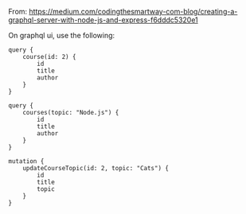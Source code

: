From:
https://medium.com/codingthesmartway-com-blog/creating-a-graphql-server-with-node-js-and-express-f6dddc5320e1



On graphql ui, use the following:

```
query {
    course(id: 2) {
        id
        title
        author
    }
}
```

```
query {
    courses(topic: "Node.js") {
        id
        title
        author
    }
}
```

```
mutation {
    updateCourseTopic(id: 2, topic: "Cats") {
        id
        title
        topic
    }
}
```

